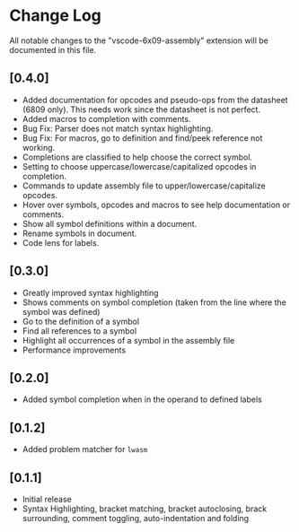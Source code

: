 # Change Log
All notable changes to the "vscode-6x09-assembly" extension will be documented in this file.

## [0.4.0]
 - Added documentation for opcodes and pseudo-ops from the datasheet (6809 only). This needs work since the datasheet is not perfect. 
 - Added macros to completion with comments.
 - Bug Fix: Parser does not match syntax highlighting.
 - Bug Fix: For macros, go to definition and find/peek reference not working.
 - Completions are classified to help choose the correct symbol.
 - Setting to choose uppercase/lowercase/capitalized opcodes in completion.
 - Commands to update assembly file to upper/lowercase/capitalize opcodes.
 - Hover over symbols, opcodes and macros to see help documentation or comments.
 - Show all symbol definitions within a document.
 - Rename symbols in document.
 - Code lens for labels.
## [0.3.0]
- Greatly improved syntax highlighting
- Shows comments on symbol completion (taken from the line where the symbol was defined)
- Go to the definition of a symbol
- Find all references to a symbol
- Highlight all occurrences of a symbol in the assembly file
- Performance improvements
## [0.2.0]
- Added symbol completion when in the operand to defined labels
## [0.1.2]
- Added problem matcher for `lwasm`
## [0.1.1]
- Initial release
- Syntax Highlighting, bracket matching, bracket autoclosing, brack surrounding, comment toggling, auto-indentation and folding
